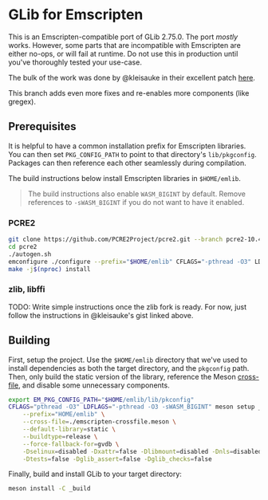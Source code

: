# GLib for Emscripten

This is an Emscripten-compatible port of GLib 2.75.0. The port *mostly* works. However, some parts
that are incompatible with Emscripten are either no-ops, or will fail at runtime. Do not use this in
production until you've thoroughly tested your use-case.

The bulk of the work was done by @kleisauke in their excellent patch
[here](https://gist.github.com/kleisauke/acfa1c09522705efa5eb0541d2d00887).

This branch adds even more fixes and re-enables more components (like gregex).

## Prerequisites

It is helpful to have a common installation prefix for Emscripten libraries. You can then set
`PKG_CONFIG_PATH` to point to that directory's `lib/pkgconfig`. Packages can then reference each
other seamlessly during compilation.

The build instructions below install Emscripten libraries in `$HOME/emlib`.

> The build instructions also enable `WASM_BIGINT` by default. Remove references to `-sWASM_BIGINT`
> if you do not want to have it enabled.

### PCRE2

```sh
git clone https://github.com/PCRE2Project/pcre2.git --branch pcre2-10.41
cd pcre2
./autogen.sh
emconfigure ./configure --prefix="$HOME/emlib" CFLAGS="-pthread -O3" LDFLAGS="-pthread -O3 -sWASM_BIGINT" --disable-shared
make -j$(nproc) install
```

### zlib, libffi

TODO: Write simple instructions once the zlib fork is ready. For now, just follow the instructions
in @kleisauke's gist linked above.

## Building

First, setup the project. Use the `$HOME/emlib` directory that we've used to install dependencies as
both the target directory, and the `pkgconfig` path. Then, only build the static version of the
library, reference the Meson [cross-file](emscripten-crossfile.meson), and disable some unnecessary
components.

```sh
export EM_PKG_CONFIG_PATH="$HOME/emlib/lib/pkconfig"
CFLAGS="pthread -O3" LDFLAGS="-pthread -O3 -sWASM_BIGINT" meson setup _build \
    --prefix="HOME/emlib" \
    --cross-file=./emscripten-crossfile.meson \
    --default-library=static \
    --buildtype=release \
    --force-fallback-for=gvdb \
    -Dselinux=disabled -Dxattr=false -Dlibmount=disabled -Dnls=disabled \
    -Dtests=false -Dglib_assert=false -Dglib_checks=false
```

Finally, build and install GLib to your target directory:

```sh
meson install -C _build
```
